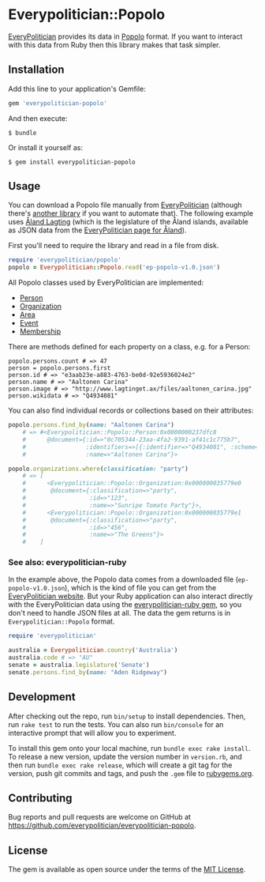 # Everypolitician::Popolo

[EveryPolitician](http://everypolitician.org) provides its data in [Popolo](http://www.popoloproject.com/) format. If you want to interact with this data from Ruby then this library makes that task simpler.

## Installation

Add this line to your application's Gemfile:

```ruby
gem 'everypolitician-popolo'
```

And then execute:

    $ bundle

Or install it yourself as:

    $ gem install everypolitician-popolo

## Usage

You can download a Popolo file manually from [EveryPolitician](http://everypolitician.org/)
(although there's [another library](#see-also-everypolitician-ruby)
if you want to automate that). The following example uses [Åland Lagting](https://github.com/everypolitician/everypolitician-data/raw/master/data/Aland/Lagting/ep-popolo-v1.0.json) (which is the legislature of the Åland islands,
available as JSON data from the
[EveryPolitician page for Åland](http://everypolitician.org/aland/)).

First you'll need to require the library and read in a file from disk.

```ruby
require 'everypolitician/popolo'
popolo = Everypolitician::Popolo.read('ep-popolo-v1.0.json')
```

All Popolo classes used by EveryPolitician are implemented:

* [Person](http://www.popoloproject.com/specs/person.html)
* [Organization](http://www.popoloproject.com/specs/organization.html)
* [Area](http://www.popoloproject.com/specs/area.html)
* [Event](http://www.popoloproject.com/specs/event.html)
* [Membership](http://www.popoloproject.com/specs/membership.html)

There are methods defined for each property on a class, e.g. for a Person:

```
popolo.persons.count # => 47
person = popolo.persons.first
person.id # => "e3aab23e-a883-4763-be0d-92e5936024e2"
person.name # => "Aaltonen Carina"
person.image # => "http://www.lagtinget.ax/files/aaltonen_carina.jpg"
person.wikidata # => "Q4934081"
```

You can also find individual records or collections based on their attributes:

```ruby
popolo.persons.find_by(name: "Aaltonen Carina")
    # => #<Everypolitician::Popolo::Person:0x0000000237dfc8
    #      @document={:id=>"0c705344-23aa-4fa2-9391-af41c1c775b7",
    #                 :identifiers=>[{:identifier=>"Q4934081", :scheme=>"wikidata"}],
    #                 :name=>"Aaltonen Carina"}>

popolo.organizations.where(classification: "party")
    # => [
    #      <Everypolitician::Popolo::Organization:0x000000035779e0
    #       @document={:classification=>"party",
    #                  :id=>"123",
    #                  :name=>"Sunripe Tomato Party"}>,
    #      <Everypolitician::Popolo::Organization:0x000000035779e1
    #       @document={:classification=>"party",
    #                  :id=>"456",
    #                  :name=>"The Greens"}>
    #    ]
```

### See also: everypolitician-ruby

In the example above, the Popolo data comes from a downloaded file
(`ep-popolo-v1.0.json`), which is the kind of file you can get from the 
[EveryPolitician website](http://everypolitician.org).
But your Ruby application can also interact directly with the EveryPolitician
data using the
[everypolitician-ruby gem](http://github.com/everypolitician/everypolitcian-ruby),
so you don't need to handle JSON files at all. The data the gem returns is in
`Everypolitician::Popolo` format.

```ruby
require 'everypolitician'

australia = Everypolitician.country('Australia')
australia.code # => "AU"
senate = australia.legislature('Senate')
senate.persons.find_by(name: "Aden Ridgeway")
```


## Development

After checking out the repo, run `bin/setup` to install dependencies. Then, run `rake test` to run the tests. You can also run `bin/console` for an interactive prompt that will allow you to experiment.

To install this gem onto your local machine, run `bundle exec rake install`. To release a new version, update the version number in `version.rb`, and then run `bundle exec rake release`, which will create a git tag for the version, push git commits and tags, and push the `.gem` file to [rubygems.org](https://rubygems.org).

## Contributing

Bug reports and pull requests are welcome on GitHub at https://github.com/everypolitician/everypolitician-popolo.


## License

The gem is available as open source under the terms of the [MIT License](http://opensource.org/licenses/MIT).
